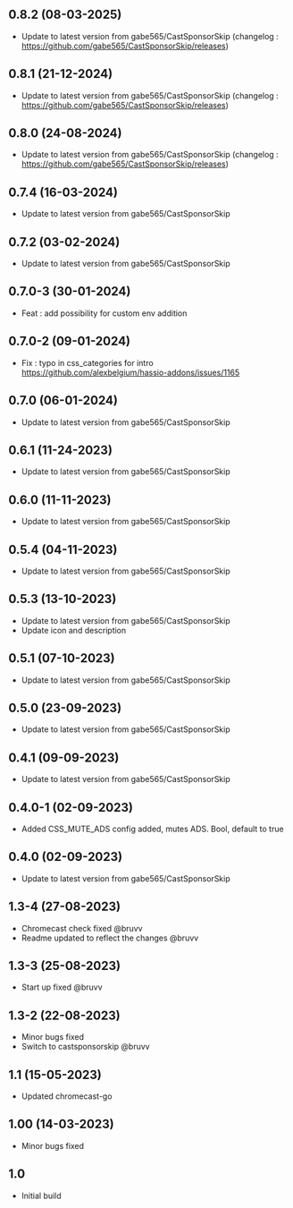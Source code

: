 ## 0.8.2 (08-03-2025)

- Update to latest version from gabe565/CastSponsorSkip (changelog : https://github.com/gabe565/CastSponsorSkip/releases)

## 0.8.1 (21-12-2024)

- Update to latest version from gabe565/CastSponsorSkip (changelog : https://github.com/gabe565/CastSponsorSkip/releases)

## 0.8.0 (24-08-2024)

- Update to latest version from gabe565/CastSponsorSkip (changelog : https://github.com/gabe565/CastSponsorSkip/releases)

## 0.7.4 (16-03-2024)

- Update to latest version from gabe565/CastSponsorSkip

## 0.7.2 (03-02-2024)

- Update to latest version from gabe565/CastSponsorSkip

## 0.7.0-3 (30-01-2024)

- Feat : add possibility for custom env addition

## 0.7.0-2 (09-01-2024)

- Fix : typo in css_categories for intro https://github.com/alexbelgium/hassio-addons/issues/1165

## 0.7.0 (06-01-2024)

- Update to latest version from gabe565/CastSponsorSkip

## 0.6.1 (11-24-2023)

- Update to latest version from gabe565/CastSponsorSkip

## 0.6.0 (11-11-2023)

- Update to latest version from gabe565/CastSponsorSkip

## 0.5.4 (04-11-2023)

- Update to latest version from gabe565/CastSponsorSkip

## 0.5.3 (13-10-2023)

- Update to latest version from gabe565/CastSponsorSkip
- Update icon and description

## 0.5.1 (07-10-2023)

- Update to latest version from gabe565/CastSponsorSkip

## 0.5.0 (23-09-2023)

- Update to latest version from gabe565/CastSponsorSkip

## 0.4.1 (09-09-2023)

- Update to latest version from gabe565/CastSponsorSkip

## 0.4.0-1 (02-09-2023)

- Added CSS_MUTE_ADS config added, mutes ADS. Bool, default to true

## 0.4.0 (02-09-2023)

- Update to latest version from gabe565/CastSponsorSkip

## 1.3-4 (27-08-2023)

- Chromecast check fixed @bruvv
- Readme updated to reflect the changes @bruvv

## 1.3-3 (25-08-2023)

- Start up fixed @bruvv

## 1.3-2 (22-08-2023)

- Minor bugs fixed
- Switch to castsponsorskip @bruvv

## 1.1 (15-05-2023)

- Updated chromecast-go

## 1.00 (14-03-2023)

- Minor bugs fixed

## 1.0

- Initial build
